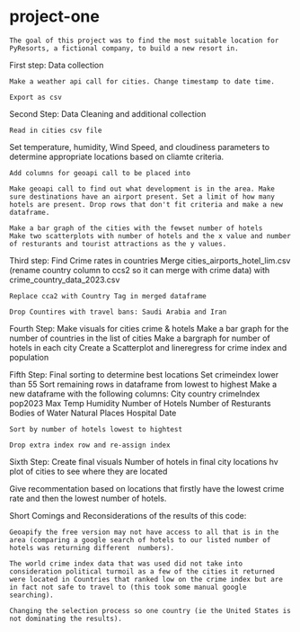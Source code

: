 # project-one

    The goal of this project was to find the most suitable location for PyResorts, a fictional company, to build a new resort in. 

First step: Data collection

    Make a weather api call for cities. Change timestamp to date time.

    Export as csv 

Second Step: Data Cleaning and additional collection 

    Read in cities csv file 

   Set temperature, humidity, Wind Speed, and cloudiness parameters to determine appropriate locations based on cliamte criteria. 
    
    Add columns for geoapi call to be placed into 

    Make geoapi call to find out what development is in the area. Make sure destinations have an airport present. Set a limit of how many hotels are present. Drop rows that don't fit criteria and make a new dataframe.  
    
    Make a bar graph of the cities with the fewset number of hotels
    Make two scatterplots with number of hotels and the x value and number of resturants and tourist attractions as the y values.

Third step: Find Crime rates in countries 
    Merge cities_airports_hotel_lim.csv (rename country column to ccs2 so it can merge with crime data) with crime_country_data_2023.csv 
    
    Replace cca2 with Country Tag in merged dataframe 

    Drop Countires with travel bans: Saudi Arabia and Iran 


Fourth Step: Make visuals for cities crime & hotels 
    Make a bar graph for the number of countries in the list of cities
    Make a bargraph for number of hotels in each city 
    Create a Scatterplot and lineregress for crime index and population 


Fifth Step: Final sorting to determine best locations 
    Set crimeindex lower than 55 
    Sort remaining rows in dataframe from lowest to highest 
    Make a new dataframe with the following columns: City	country	crimeIndex	pop2023	Max Temp	Humidity	Number of Hotels	Number of Resturants	Bodies of Water	Natural Places	Hospital	Date

    Sort by number of hotels lowest to hightest 

    Drop extra index row and re-assign index

Sixth Step: Create final visuals 
    Number of hotels in final city locations
    hv plot of cities to see where they are located  

Give recommentation based on locations that firstly have the lowest crime rate and then the lowest number of hotels. 


Short Comings and Reconsiderations of the results of this code:

    Geoapify the free version may not have access to all that is in the area (comparing a google search of hotels to our listed number of hotels was returning different  numbers).

    The world crime index data that was used did not take into consideration political turmoil as a few of the cities it returned were located in Countries that ranked low on the crime index but are in fact not safe to travel to (this took some manual google searching).

    Changing the selection process so one country (ie the United States is not dominating the results).  


